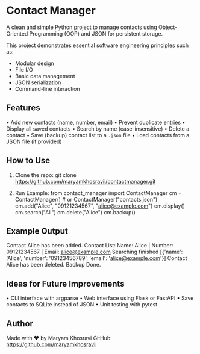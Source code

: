 # Contact Manager
A clean and simple Python project to manage contacts using Object-Oriented Programming (OOP) and JSON for persistent storage.

This project demonstrates essential software engineering principles such as:
- Modular design
- File I/O
- Basic data management
- JSON serialization
- Command-line interaction
  
## Features
•	Add new contacts (name, number, email)
•	Prevent duplicate entries
•	Display all saved contacts
•	 Search by name (case-insensitive)
•	 Delete a contact
•	 Save (backup) contact list to a `.json` file
•	 Load contacts from a JSON file (if provided)


## How to Use
1. Clone the repo:
git clone https://github.com/maryamkhosravii/contactmanager.git

2. Run Example:
from contact_manager import ContactManager
cm = ContactManager()  # or ContactManager("contacts.json")
cm.add("Alice", "09121234567", "alice@example.com")
cm.display()
cm.search("Ali")
cm.delete("Alice")
cm.backup()


## Example Output
Contact Alice has been added.
Contact List:
Name: Alice | Number: 09121234567 | Email: alice@example.com
Searching finished
[{'name': 'Alice', 'number': '09123456789', 'email': 'alice@example.com'}]
Contact Alice has been deleted.
Backup Done.


## Ideas for Future Improvements
•	 CLI interface with argparse
•	 Web interface using Flask or FastAPI
•	 Save contacts to SQLite instead of JSON
•	 Unit testing with pytest


## Author
Made with ❤️ by Maryam Khosravi
GitHub: https://github.com/maryamkhosravii

